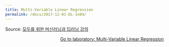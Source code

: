 ```yaml
---
title: Multi-Variable Linear Regression 
permalink: /docs/2017-12-01-DL-1x04/
---
```


Source: [모두를 위한 머신러닝과 딥러닝 강의](http://hunkim.github.io/ml/)
<script>
	embedPDF({url:'https://hunkim.github.io/ml/lec4.pdf'});
</script>
<a style="float:right" target="_blank" href="https://docs.google.com/presentation/d/1WF5yphSXyzYLG8wmVvOpRmgAlw4vewbK51ZwLAOFZXk">Go to laboratory: Multi-Variable Linear Regression</a>